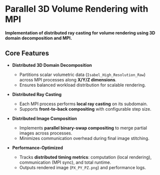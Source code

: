 # Parallel 3D Volume Rendering with MPI

**Implementation of distributed ray casting for volume rendering using 3D domain decomposition and MPI.**


##  Core Features
- **Distributed 3D Domain Decomposition**  
  - Partitions scalar volumetric data (`Isabel_High_Resolution_Raw`) across MPI processes along **X/Y/Z dimensions**.
  - Ensures balanced workload distribution for scalable rendering.

- **Distributed Ray Casting**  
  - Each MPI process performs **local ray casting** on its subdomain.
  - Supports **front-to-back compositing** with configurable step size.

- **Distributed Image Composition**  
  - Implements **parallel binary-swap compositing** to merge partial images across processes.
  - Minimizes communication overhead during final image stitching.

- **Performance-Optimized**  
  - Tracks **distributed timing metrics**: computation (local rendering), communication (MPI sync), and total runtime.
  - Outputs rendered image (`PX_PY_PZ.png`) and performance logs.
